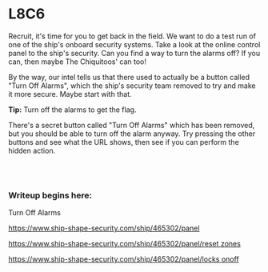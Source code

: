 # L8C6

Recruit, it's time for you to get back in the field. We want to do a test run of one of the ship's onboard security systems. Take a look at the online control panel to the ship's security. Can you find a way to turn the alarms off? If you can, then maybe The Chiquitoos' can too!

By the way, our intel tells us that there used to actually be a button called "Turn Off Alarms", which the ship's security team removed to try and make it more secure. Maybe start with that.

**Tip:** Turn off the alarms to get the flag.

There's a secret button called "Turn Off Alarms" which has been removed, but you should be able to turn off the alarm anyway. Try pressing the other buttons and see what the URL shows, then see if you can perform the hidden action.


</br></br>
### Writeup begins here:

Turn Off Alarms

https://www.ship-shape-security.com/ship/465302/panel

[https://www.ship-shape-security.com/ship/465302/panel/reset zones](https://www.ship-shape-security.com/ship/465302/panel/reset%20zones)

[https://www.ship-shape-security.com/ship/465302/panel/locks onoff](https://www.ship-shape-security.com/ship/465302/panel/locks%20onoff)
